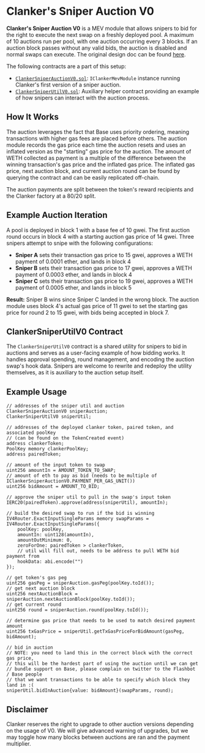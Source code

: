 # Clanker's Sniper Auction V0

**Clanker's Sniper Auction V0** is a MEV module that allows snipers to bid for the right to execute the next swap on a freshly deployed pool. A maximum of 10 auctions run per pool, with one auction occurring every 3 blocks. If an auction block passes without any valid bids, the auction is disabled and normal swaps can execute. The original design doc can be found [here](https://hackmd.io/@lobstermindset/rkwlyMpkgl).

The following contracts are a part of this setup:
- [`ClankerSniperAuctionV0.sol`](../src/mev-modules/ClankerSniperAuctionV0.sol): `IClankerMevModule` instance running Clanker's first version of a sniper auction.
- [`ClankerSniperUtilV0.sol`](../src/mev-modules/sniper-utils/ClankerSniperUtilV0.sol): Auxiliary helper contract providing an example of how snipers can interact with the auction process.

## How It Works

The auction leverages the fact that Base uses priority ordering, meaning transactions with higher gas fees are placed before others. The auction module records the gas price each time the auction resets and uses an inflated version as the "starting" gas price for the auction. The amount of WETH collected as payment is a multiple of the difference between the winning transaction's gas price and the inflated gas price. The inflated gas price, next auction block, and current auction round can be found by querying the contract and can be easily replicated off-chain.

The auction payments are split between the token's reward recipients and the Clanker factory at a 80/20 split.

## Example Auction Iteration

A pool is deployed in block 1 with a base fee of 10 gwei. The first auction round occurs in block 4 with a starting auction gas price of 14 gwei. Three snipers attempt to snipe with the following configurations:

- **Sniper A** sets their transaction gas price to 15 gwei, approves a WETH payment of 0.0001 ether, and lands in block 4
- **Sniper B** sets their transaction gas price to 17 gwei, approves a WETH payment of 0.0003 ether, and lands in block 4  
- **Sniper C** sets their transaction gas price to 19 gwei, approves a WETH payment of 0.0005 ether, and lands in block 5

**Result:** Sniper B wins since Sniper C landed in the wrong block. The auction module uses block 4's actual gas price of 11 gwei to set the starting gas price for round 2 to 15 gwei, with bids being accepted in block 7.


## ClankerSniperUtilV0 Contract

The `ClankerSniperUtilV0` contract is a shared utility for snipers to bid in auctions and serves as a user-facing example of how bidding works. It handles approval spending, round management, and encoding the auction swap's hook data. Snipers are welcome to rewrite and redeploy the utility themselves, as it is auxiliary to the auction setup itself.


## Example Usage
```solidity
// addresses of the sniper util and auction
ClankerSniperAuctionV0 sniperAuction;
ClankerSniperUtilV0 sniperUtil;

// addresses of the deployed clanker token, paired token, and associated poolKey
// (can be found on the TokenCreated event)
address clankerToken;
PoolKey memory clankerPoolKey;
address pairedToken;

// amount of the input token to swap
uint256 amountIn = AMOUNT_TOKEN_TO_SWAP;
// amount of eth to pay as bid (needs to be multiple of IClankerSniperAuctionV0.PAYMENT_PER_GAS_UNIT())
uint256 bidAmount = AMOUNT_TO_BID; 

// approve the sniper util to pull in the swap's input token
IERC20(pairedToken).approve(address(sniperUtil), amountIn);

// build the desired swap to run if the bid is winning
IV4Router.ExactInputSingleParams memory swapParams = IV4Router.ExactInputSingleParams({
    poolKey: poolKey,
    amountIn: uint128(amountIn),
    amountOutMinimum: 0,
    zeroForOne: pairedToken > clankerToken,
    // util will fill out, needs to be address to pull WETH bid payment from
    hookData: abi.encode("") 
});

// get token's gas peg
uint256 gasPeg = sniperAuction.gasPeg(poolKey.toId());
// get next auction block
uint256 nextAuctionBlock = sniperAuction.nextAuctionBlock(poolKey.toId());
// get current round
uint256 round = sniperAuction.round(poolKey.toId());

// determine gas price that needs to be used to match desired payment amount
uint256 txGasPrice = sniperUtil.getTxGasPriceForBidAmount(gasPeg, bidAmount);

// bid in auction
// NOTE: you need to land this in the correct block with the correct gas price,
// this will be the hardest part of using the auction until we can get
// bundle support on Base, please complain on twitter to the Flashbot / Base people
// that we want transactions to be able to specify which block they land in :(
sniperUtil.bidInAuction{value: bidAmount}(swapParams, round);
```

## Disclaimer

Clanker reserves the right to upgrade to other auction versions depending on the usage of V0. We will give advanced warning of upgrades, but we may toggle how many blocks between auctions are ran and the payment multiplier.